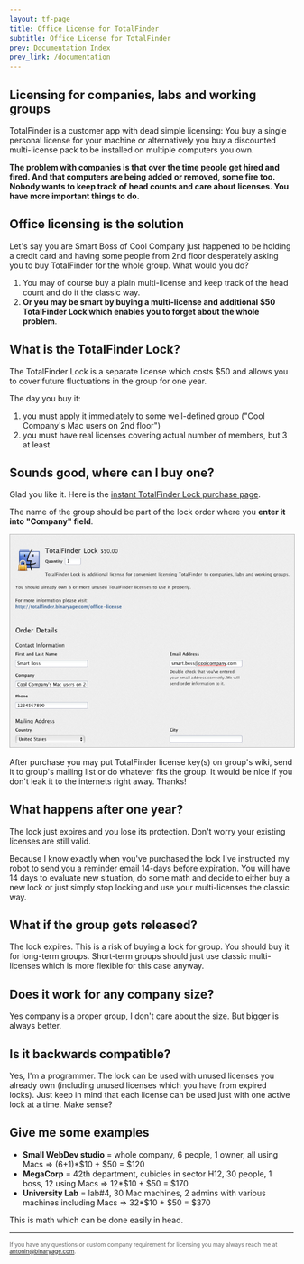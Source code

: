 ```yaml
---
layout: tf-page
title: Office License for TotalFinder
subtitle: Office License for TotalFinder
prev: Documentation Index
prev_link: /documentation
---
```


## Licensing for companies, labs and working groups

TotalFinder is a customer app with dead simple licensing: You buy a single personal license for your machine or alternatively you buy a discounted multi-license pack to be installed on multiple computers you own.

<b>The problem with companies is that over the time people get hired and fired. And that computers are being added or removed, some fire too. Nobody wants to keep track of head counts and care about licenses. You have more important things to do.</b>

## Office licensing is the solution

Let's say you are Smart Boss of Cool Company just happened to be holding a credit card and having some people from 2nd floor desperately asking you to buy TotalFinder for the whole group. What would you do?

1. You may of course buy a plain multi-license and keep track of the head count and do it the classic way.
2. **Or you may be smart by buying a multi-license and additional $50 TotalFinder Lock which enables you to forget about the whole problem**.

## What is the TotalFinder Lock?

The TotalFinder Lock is a separate license which costs $50 and allows you to cover future fluctuations in the group for one year.

The day you buy it:

1. you must apply it immediately to some well-defined group ("Cool Company's Mac users on 2nd floor")
2. you must have real licenses covering actual number of members, but 3 at least

## Sounds good, where can I buy one?

Glad you like it. Here is the [instant TotalFinder Lock purchase page](https://sites.fastspring.com/binaryage/instant/totalfinderlock).

The name of the group should be part of the lock order where you **enter it into "Company" field**.

<img src="/images/totalfinder-lock-registration.png" style="border: 1px solid #bbb">

After purchase you may put TotalFinder license key(s) on group's wiki, send it to group's mailing list or do whatever fits the group. It would be nice if you don't leak it to the internets right away. Thanks!

## What happens after one year?

The lock just expires and you lose its protection. Don't worry your existing licenses are still valid.

Because I know exactly when you've purchased the lock I've instructed my robot to send you a reminder email 14-days before expiration. You will have 14 days to evaluate new situation, do some math and decide to either buy a new lock or just simply stop locking and use your multi-licenses the classic way.

## What if the group gets released?

The lock expires. This is a risk of buying a lock for group. You should buy it for long-term groups. Short-term groups should just use classic multi-licenses which is more flexible for this case anyway.

## Does it work for any company size?

Yes company is a proper group, I don't care about the size. But bigger is always better.

## Is it backwards compatible?

Yes, I'm a programmer. The lock can be used with unused licenses you already own (including unused licenses which you have from expired locks). Just keep in mind that each license can be used just with one active lock at a time. Make sense?

## Give me some examples

* **Small WebDev studio** = whole company, 6 people, 1 owner, all using Macs => (6+1)*$10 + $50 = $120
* **MegaCorp** = 42th department, cubicles in sector H12, 30 people, 1 boss, 12 using Macs => 12*$10 + $50 = $170
* **University Lab** = lab#4, 30 Mac machines, 2 admins with various machines including Macs => 32*$10 + $50 = $370

This is math which can be done easily in head.

---

<div style="color: #666; font-size: 10px">
    If you have any questions or custom company requirement for licensing you may always reach me at <a href="mailto:antonin@binaryage.com">antonin@binaryage.com</a>.
</div>